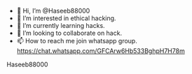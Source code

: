 - 👋 Hi, I’m @Haseeb88000
- 👀 I’m interested in ethical hacking.
- 🌱 I’m currently learning hacks.
- 💞️ I’m looking to collaborate on hack.
- 📫 How to reach me join whatsapp group.
https://chat.whatsapp.com/GFCArw6Hb533BghpH7H78m

<!---
Haseeb88000/Haseeb88000 is a ✨ special ✨ repository because its `README.md` (this file) appears on your GitHub profile.
You can click the Preview link to take a look at your changes.
--->
Haseeb88000
